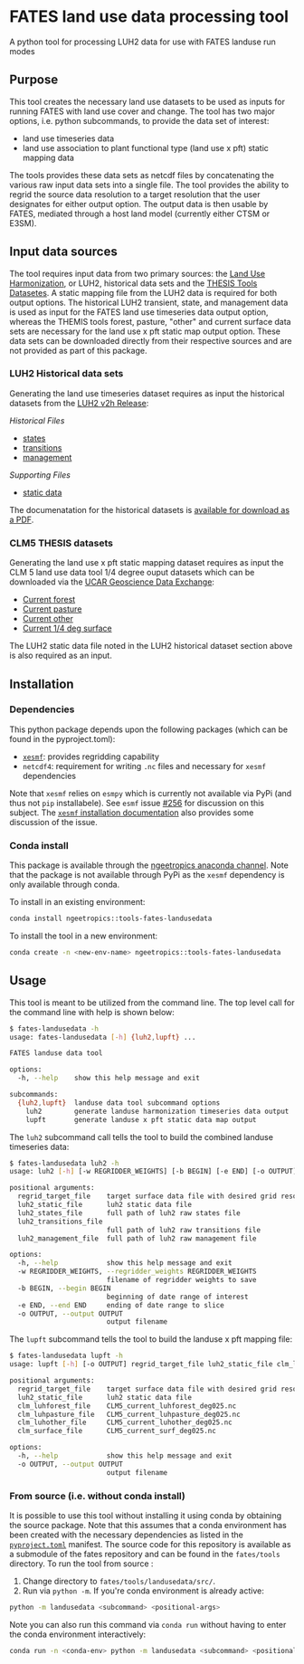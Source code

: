 # FATES land use data processing tool

A python tool for processing LUH2 data for use with FATES landuse run modes

## Purpose

This tool creates the necessary land use datasets to be used as inputs for running FATES with land use cover and change.  The tool has two major options, i.e. python subcommands, to provide the data set of interest:

- land use timeseries data
- land use association to plant functional type (land use x pft) static mapping data

The tools provides these data sets as netcdf files by concatenating the various raw input data sets into a single file.  The tool provides the ability to regrid the source data resolution to a target
resolution that the user designates for either output option.  The output data is then usable by FATES, mediated through a host land model (currently either CTSM or E3SM).

## Input data sources

The tool requires input data from two primary sources: the [Land Use Harmonization](https://luh.umd.edu/), or LUH2, historical data sets and the [THESIS Tools Datasetes](https://doi.org/10.5065/29s7-7b41).  A static mapping file from the LUH2 data is required for both output options.  The historical LUH2 transient, state, and management data is used as input for the FATES land use timeseries data output option, whereas the THEMIS tools forest, pasture, "other" and current surface data sets are necessary for the land use x pft static map output option.  These data sets can be downloaded directly from their respective sources and are not provided as part of this package.

### LUH2 Historical data sets

Generating the land use timeseries dataset requires as input the historical datasets from the [LUH2 v2h Release](https://luh.umd.edu/data.shtml):

_Historical Files_
- [states](https://luh.umd.edu/LUH2/LUH2_v2h/states.nc)
- [transitions](https://luh.umd.edu/LUH2/LUH2_v2h/transitions.nc)
- [management](https://luh.umd.edu/LUH2/LUH2_v2h/management.nc)

_Supporting Files_
- [static data](https://luh.umd.edu/LUH2/LUH2_v2h/staticData_quarterdeg.nc)

The documenatation for the historical datasets is [available for download as a PDF](https://luh.umd.edu/LUH2/LUH2_v2h_README.pdf).

### CLM5 THESIS datasets

Generating the land use x pft static mapping dataset requires as input the CLM 5 land use data tool 1/4 degree ouput datasets which can be downloaded via the [UCAR Geoscience Data Exchange](https://gdex.ucar.edu/dataset/188b_oleson/file.html):

- [Current forest](https://gdex.ucar.edu/dataset/188b_oleson/file/CLM5_current_luhforest_deg025.nc)
- [Current pasture](https://gdex.ucar.edu/dataset/188b_oleson/file/CLM5_current_luhpasture_deg025.nc)
- [Current other](https://gdex.ucar.edu/dataset/188b_oleson/file/CLM5_current_luhother_deg025.nc)
- [Current 1/4 deg surface](https://gdex.ucar.edu/dataset/188b_oleson/file/CLM5_current_surf_deg025.nc)

The LUH2 static data file noted in the LUH2 historical dataset section above is also required as an input.

## Installation

### Dependencies

This python package depends upon the following packages (which can be found in the pyproject.toml): 

- [`xesmf`](https://pangeo-xesmf.readthedocs.io/en/latest/index.html#): provides regridding capability
- `netcdf4`: requirement for writing `.nc` files and necessary for `xesmf` dependencies 

Note that `xesmf` relies on `esmpy` which is currently not available via PyPi (and thus not `pip` installabele).  See `esmf` issue [#256](https://github.com/esmf-org/esmf/issues/256) for discussion on this subject.  The [`xesmf` installation documentation](https://pangeo-xesmf.readthedocs.io/en/latest/installation.html#notes-about-esmpy) also provides some discussion of the issue.

### Conda install

This package is available through the [ngeetropics anaconda channel](https://anaconda.org/ngeetropics/tools-fates-landusedata).  Note that the package is not available through PyPi as the `xesmf` dependency is only available through conda.

To install in an existing environment:
``` sh
conda install ngeetropics::tools-fates-landusedata
```

To install the tool in a new environment:

``` sh
conda create -n <new-env-name> ngeetropics::tools-fates-landusedata
```

## Usage

This tool is meant to be utilized from the command line.  The top level call for the command line with help is shown below:
``` sh
$ fates-landusedata -h
usage: fates-landusedata [-h] {luh2,lupft} ...

FATES landuse data tool

options:
  -h, --help    show this help message and exit

subcommands:
  {luh2,lupft}  landuse data tool subcommand options
    luh2        generate landuse harmonization timeseries data output
    lupft       generate landuse x pft static data map output
```

The `luh2` subcommand call tells the tool to build the combined landuse timeseries data:

``` sh
$ fates-landusedata luh2 -h
usage: luh2 [-h] [-w REGRIDDER_WEIGHTS] [-b BEGIN] [-e END] [-o OUTPUT] regrid_target_file luh2_static_file luh2_states_file luh2_transitions_file luh2_management_file

positional arguments:
  regrid_target_file    target surface data file with desired grid resolution
  luh2_static_file      luh2 static data file
  luh2_states_file      full path of luh2 raw states file
  luh2_transitions_file
                        full path of luh2 raw transitions file
  luh2_management_file  full path of luh2 raw management file

options:
  -h, --help            show this help message and exit
  -w REGRIDDER_WEIGHTS, --regridder_weights REGRIDDER_WEIGHTS
                        filename of regridder weights to save
  -b BEGIN, --begin BEGIN
                        beginning of date range of interest
  -e END, --end END     ending of date range to slice
  -o OUTPUT, --output OUTPUT
                        output filename
```

The `lupft` subcommand tells the tool to build the landuse x pft mapping file:

``` sh
$ fates-landusedata lupft -h
usage: lupft [-h] [-o OUTPUT] regrid_target_file luh2_static_file clm_luhforest_file clm_luhpasture_file clm_luhother_file clm_surface_file

positional arguments:
  regrid_target_file    target surface data file with desired grid resolution
  luh2_static_file      luh2 static data file
  clm_luhforest_file    CLM5_current_luhforest_deg025.nc
  clm_luhpasture_file   CLM5_current_luhpasture_deg025.nc
  clm_luhother_file     CLM5_current_luhother_deg025.nc
  clm_surface_file      CLM5_current_surf_deg025.nc

options:
  -h, --help            show this help message and exit
  -o OUTPUT, --output OUTPUT
                        output filename

```

### From source (i.e. without conda install)

It is possible to use this tool without installing it using conda by obtaining the source package.  Note that this assumes that a conda environment has been created with the necessary dependencies as listed in the [`pyproject.toml`](https://github.com/NGEET/tools-fates-landusedata/pull/14) manifest.  The source code for this repository is available as a submodule of the fates repository and can be found in the `fates/tools` directory.  To run the tool from source :

1. Change directory to `fates/tools/landusedata/src/`.
2. Run via `python -m`.  If you're conda environment is already active:

``` sh
python -m landusedata <subcommand> <positional-args>
```

Note you can also run this command via `conda run` without having to enter the conda environment interactively:

``` sh
conda run -n <conda-env> python -m landusedata <subcommand> <positional-args>
```

